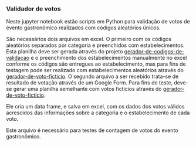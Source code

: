 ### Validador de votos

Neste jupyter notebook estão scripts em Python para validação de votos de evento gastronômico realizados com códigos aleatórios únicos.

São necessários dois arquivos em excel. O primeiro com os códigos aleatórios separados por categoria e preenchidos com estabelecimentos. Esta planilha deve ser gerada através do projeto [gerador-de-codigos-de-validacao](https://github.com/hiagoesc/gerador-de-codigos-de-validacao) e o preenchimento dos estabelecimentos manualmente no excel conforme os códigos são entregues ao estabelecimento, mas para fins de testagem pode ser realizado com estabelecimentos aleatórios através do [gerador-de-voto-ficticio](https://github.com/hiagoesc/gerador-de-voto-ficticio). O segundo arquivo a ser recebido trata-se de resultado de votação através de um Google Form. Para fins de teste, deve-se gerar uma planilha semelhante com votos fictícios através do [gerador-de-voto-ficticio](https://github.com/hiagoesc/gerador-de-voto-ficticio).

Ele cria um data frame, e salva em excel, com os dados dos votos válidos acrescidos das informações sobre a categoria e o estabelecimento de cada voto.

Este arquivo é necessário para testes de contagem de votos do evento gastronômico.